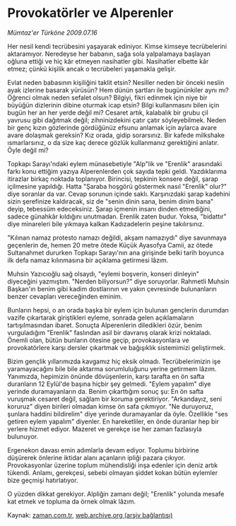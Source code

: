 # Provokatörler ve Alperenler

*Mümtaz'er Türköne 2009.07.16*

<tr><td class="metin" colspan="2" style="padding-top: 20px; padding-left: 5px; padding-right: 10px;">Her nesil kendi tecrübesini yaşayarak ediniyor. Kimse kimseye tecrübelerini aktaramıyor. Neredeyse her babanın, sağa sola yalpalamaya başlayan oğluna ettiği ve hiç kâr etmeyen nasihatler gibi. Nasihatler elbette kâr etmez; çünkü kişilik ancak o tecrübeleri yaşamakla gelişir.</td></tr><tr><td class="metin" colspan="2" style="padding-top: 20px; padding-left: 5px; padding-right: 10px;"><p>Evlat neden babasının kişiliğini taklit etsin? Nesiller neden bir önceki neslin ayak izlerine basarak yürüsün? Hem dünün şartları ile bugününkiler aynı mı? Öğrenci olmak neden sefalet olsun? Bilgiyi, fikri edinmek için niye bir büyüğün dizlerinin dibine oturmak icap etsin? Bilgi kullanmasını bilen için bugün her an her yerde değil mi? Cesaret artık, kalabalık bir grubu çil yavrusu gibi dağıtmak değil; zihninizdekini çatır çatır söyleyebilmek. Neden bir genç kızın gözlerinde gördüğünüz efsunu anlamak için aylarca avare avare dolaşmak gereksin? Kız orada, gidip sorarsınız. Bir kafede milkshake ısmarlarsınız, o da size kaç derece gözlük kullanmanız gerektiğini anlatır. Öyle değil mi?
<p>Topkapı Sarayı'ndaki eylem münasebetiyle "Alp"lik ve "Erenlik" arasındaki farkı konu ettiğim yazıya Alperenlerden çok sayıda tepki geldi. Yazdıklarıma itirazlar birkaç noktada toplanıyor. Birincisi, tepkinin konsere değil, şarap içilmesine yapıldığı. Hatta "Şaraba hoşgörü göstermek nasıl "Erenlik" olur?" diye soranlar da var. Cevap sorunun içinde saklı. Karşınızdaki şarap kadehini sizin şerefinize kaldıracak, siz de "senin dinin sana, benim dinim bana" deyip, tebessüm edeceksiniz. Şarap içmenin insanı dinden etmediğini, sadece günahkâr kıldığını unutmadan. Erenlik zaten budur. Yoksa, "bidattır" diye minareleri bile yıkmaya kalkan Kadızadelerin peşine takılırsınız.
<p>"Kılınan namaz protesto namazı değildi, akşam namazıydı" diye savunmaya geçenlerin de, hemen 20 metre ötede Küçük Ayasofya Camii, az ötede Sultanahmet dururken Topkapı Sarayı'nın ana girişinde belki tarih boyunca ilk defa namaz kılınmasına bir açıklama getirmesi lâzım.
<p>Muhsin Yazıcıoğlu sağ olsaydı, "eylemi boşverin, konseri dinleyin" diyeceğini yazmıştım. "Nerden biliyorsun?" diye soruyorlar. Rahmetli Muhsin Başkan'ın benim gibi kadim dostlarının ve yakın çevresinde bulunanların benzer cevapları vereceğinden eminim.
<p>Bunların hepsi, o an orada başka bir eylem için bulunan gençlerin durumdan vazife çıkartarak giriştikleri eyleme, sonrada gelen açıklamaların tartışılmasından ibaret. Sonuçta Alperenlerin diledikleri özür, benim vurguladığım "Erenlik" faslından asil bir davranış olarak krizi noktaladı. Önemli olan, bütün bunların ötesine geçip, provokasyonlara ve provokatörlere karşı dersler çıkartmak ve bağışıklık sistemimizi geliştirmek.
<p>Bizim gençlik yıllarımızda kavgamız hiç eksik olmadı. Tecrübelerimizin işe yaramayacağını bile bile aktarma sorumluluğunu yerine getirmem lâzım. Yanımızda, hepimizin önünde dövüşenlerin, karşı tarafta en ön safta duranların 12 Eylül'de başına hiçbir şey gelmedi. "Eylem yapalım" diye yerinde duramayanların da. Benim çıkarttığım sonuç şu: En ön safta vuruşmak cesaret değil, sağlam bir koruma gerektiriyor. "Arkandayız, seni koruruz" diyen birileri olmadan kimse ön safa çıkmıyor. "Ne duruyoruz, şunlara haddini bildirelim" diye yerinde duramayanlar da öyle. Özellikle "ses getiren eylem yapalım" diyenler. En hareketliler, en önde duranlar hep bir yerlere hizmet ediyor. Mazeret ve gerekçe ise her zaman fazlasıyla bulunuyor.
<p>Ergenekon davası emin adımlarla devam ediyor. Toplumu birbirine düşürerek önlerine iktidar alanı açanların ipliği pazara çıkıyor. Provokasyonlar üzerine toplum mühendisliği inşa edenler için deniz artık tükendi. Anlamı, gerekçesi, sebebi olmayan şiddet kokan bütün eylemler bize geçmişi hatırlatıyor.
<p> O yüzden dikkat gerekiyor. Alpliğin zamanı değil; "Erenlik" yolunda mesafe kat etmek ve topluma da örnek olmak lâzım.<br/></p></p></p></p></p></p></p></p></td></tr>

Kaynak: [zaman.com.tr](http://zaman.com.tr/yazar.do?yazino=869867), [web.archive.org (arşiv bağlantısı)](http://web.archive.org/web/20090923095051/http://www.zaman.com.tr:80/yazar.do?yazino=869867)
